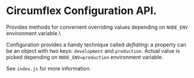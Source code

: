 # Circumflex Configuration API.

Provides methods for convenient overriding values depending on `NODE_ENV`
environment variable.\

Configuration provides a handy technique called _deflating_: a property
can be an object with two keys: `development` and `production`. Actual value
is picked depending on `NODE_ENV=production` environment variable.

See `index.js` for more information.

